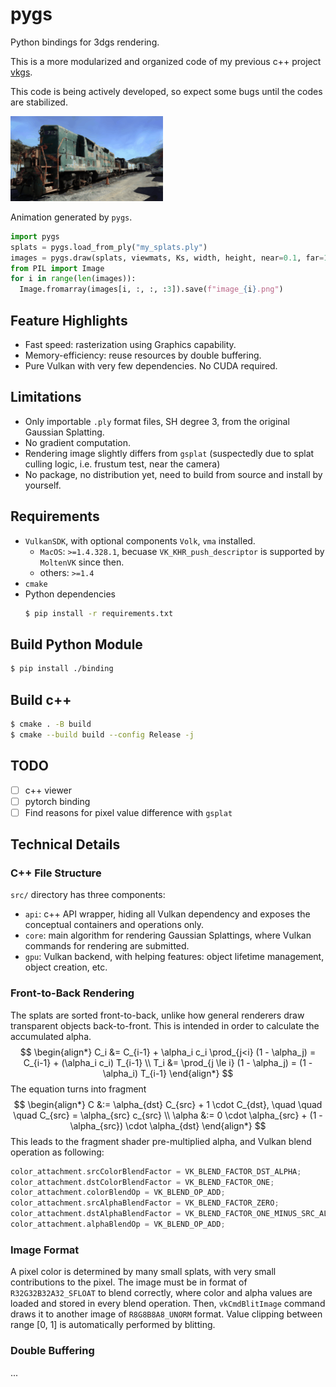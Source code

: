 # pygs
Python bindings for 3dgs rendering.

This is a more modularized and organized code of my previous c++ project [vkgs](https://github.com/jaesung-cs/vkgs).

This code is being actively developed, so expect some bugs until the codes are stabilized.

![](/media/train.gif)

Animation generated by `pygs`.
```python
import pygs
splats = pygs.load_from_ply("my_splats.ply")
images = pygs.draw(splats, viewmats, Ks, width, height, near=0.1, far=1e3).numpy()  # (C, H, W, 3)
from PIL import Image
for i in range(len(images)):
  Image.fromarray(images[i, :, :, :3]).save(f"image_{i}.png")
```

## Feature Highlights
- Fast speed: rasterization using Graphics capability.
- Memory-efficiency: reuse resources by double buffering.
- Pure Vulkan with very few dependencies. No CUDA required.

## Limitations
- Only importable `.ply` format files, SH degree 3, from the original Gaussian Splatting.
- No gradient computation.
- Rendering image slightly differs from `gsplat` (suspectedly due to splat culling logic, i.e. frustum test, near the camera)
- No package, no distribution yet, need to build from source and install by yourself.

## Requirements
- `VulkanSDK`, with optional components `Volk`, `vma` installed.
  - `MacOS`: `>=1.4.328.1`, becuase `VK_KHR_push_descriptor` is supported by `MoltenVK` since then.
  - others: `>=1.4`
- `cmake`
- Python dependencies
  ```bash
  $ pip install -r requirements.txt
  ```

## Build Python Module
```bash
$ pip install ./binding
```

## Build c++
```bash
$ cmake . -B build
$ cmake --build build --config Release -j
```

## TODO
- [ ] c++ viewer
- [ ] pytorch binding
- [ ] Find reasons for pixel value difference with `gsplat`

## Technical Details

### C++ File Structure
`src/` directory has three components:
- `api`: c++ API wrapper, hiding all Vulkan dependency and exposes the conceptual containers and operations only.
- `core`: main algorithm for rendering Gaussian Splattings, where Vulkan commands for rendering are submitted.
- `gpu`: Vulkan backend, with helping features: object lifetime management, object creation, etc.

### Front-to-Back Rendering
The splats are sorted front-to-back, unlike how general renderers draw transparent objects back-to-front.
This is intended in order to calculate the accumulated alpha.
$$
\begin{align*}
C_i &= C_{i-1} + \alpha_i c_i \prod_{j<i} (1 - \alpha_j) = C_{i-1} + (\alpha_i c_i) T_{i-1} \\
T_i &= \prod_{j \le i} (1 - \alpha_j) = (1 - \alpha_i) T_{i-1}
\end{align*}
$$
The equation turns into fragment
$$
\begin{align*}
C &:= \alpha_{dst} C_{src} + 1 \cdot C_{dst}, \quad \quad \quad C_{src} = \alpha_{src} c_{src} \\
\alpha &:= 0 \cdot \alpha_{src} + (1 - \alpha_{src}) \cdot \alpha_{dst}
\end{align*}
$$
This leads to the fragment shader pre-multiplied alpha, and Vulkan blend operation as following:
```c++
color_attachment.srcColorBlendFactor = VK_BLEND_FACTOR_DST_ALPHA;
color_attachment.dstColorBlendFactor = VK_BLEND_FACTOR_ONE;
color_attachment.colorBlendOp = VK_BLEND_OP_ADD;
color_attachment.srcAlphaBlendFactor = VK_BLEND_FACTOR_ZERO;
color_attachment.dstAlphaBlendFactor = VK_BLEND_FACTOR_ONE_MINUS_SRC_ALPHA;
color_attachment.alphaBlendOp = VK_BLEND_OP_ADD;
```

### Image Format
A pixel color is determined by many small splats, with very small contributions to the pixel.
The image must be in format of `R32G32B32A32_SFLOAT` to blend correctly, where color and alpha values are loaded and stored in every blend operation.
Then, `vkCmdBlitImage` command draws it to another image of `R8G8B8A8_UNORM` format.
Value clipping between range [0, 1] is automatically performed by blitting.

### Double Buffering
...
